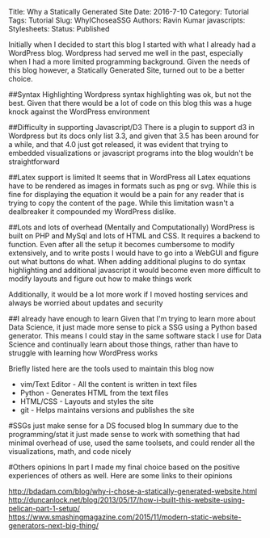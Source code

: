 Title: Why a Statically Generated Site
Date: 2016-7-10 
Category: Tutorial
Tags: Tutorial 
Slug: WhyIChoseaSSG 
Authors: Ravin Kumar
javascripts: 
Stylesheets: 
Status: Published 


Initially when I decided to start this blog I started with what I already
had a WordPress blog. Wordpress had served me well in the past, especially
when I had a more limited programming background. Given the needs of this blog
however, a Statically Generated Site, turned out to be a better choice.


##Syntax Highlighting
Wordpress syntax highlighting was ok, but not the best. Given that there 
would be a lot of code on this blog this was a huge knock against the WordPress
environment

##Difficulty in supporting Javascript/D3
There is a plugin to support d3 in Wordpress but its docs only list
3.3, and given that 3.5 has been around for a while, and that 4.0 just got released,
it was evident that trying to embedded visualizations or javascript programs
into the blog wouldn't be straightforward

##Latex support is limited
It seems that in WordPress all Latex equations have to be rendered as images
in formats such as png or svg. While this is fine for displaying the equation
it would be a pain for any reader that is trying to copy the content of the page.
While this limitation wasn't a dealbreaker it compounded my WordPress dislike.

##Lots and lots of overhead (Mentally and Computationally)
WordPress is built on PHP and MySql and lots of HTML and CSS. It requires a 
backend to function. Even after all the setup it becomes cumbersome to modify
extensively, and to write posts I would have to go into a WebGUI and figure out
what buttons do what. When adding additional plugins to do syntax highlighting
and additional javascript it would become even more difficult to modify layouts
and figure out how to make things work

Additionally, it would be a lot more work if I moved hosting services
and always be worried about updates and security

##I already have enough to learn
Given that I'm trying to learn more about Data Science, it just made
more sense to pick a SSG using a Python based generator. 
This means I could stay in the same software stack I use for Data Science 
and continually learn about those things, rather than have to struggle with 
learning how WordPress works

Briefly listed here are the tools used to maintain this blog now 

* vim/Text Editor - All the content is written in text files  
* Python - Generates HTML from the text files  
* HTML/CSS - Layouts and styles the site  
* git - Helps maintains versions and publishes the site 

#SSGs just make sense for a DS focused blog
In summary due to the programming/stat it just made sense to work with
something that had minimal overhead of use, used the same toolsets, and 
could render all the visualizations, math, and code nicely

#Others opinions
In part I made my final choice based on the positive experiences of others
as well. Here are some links to their opinions

<http://bdadam.com/blog/why-i-chose-a-statically-generated-website.html>  
<http://duncanlock.net/blog/2013/05/17/how-i-built-this-website-using-pelican-part-1-setup/>  
<https://www.smashingmagazine.com/2015/11/modern-static-website-generators-next-big-thing/>
